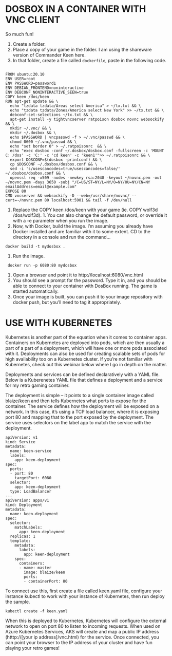 # DOSBOX IN A CONTAINER WITH VNC CLIENT

So much fun!

1. Create a folder.
1. Place a copy of your game in the folder. I am using the shareware version of Commander Keen here.
1. In that folder, create a file called `dockerfile`, paste in the following code.

  ````

FROM ubuntu:20.10
ENV USER=root
ENV PASSWORD=password1
ENV DEBIAN_FRONTEND=noninteractive 
ENV DEBCONF_NONINTERACTIVE_SEEN=true
COPY keen /dos/keen
RUN apt-get update && \
	echo "tzdata tzdata/Areas select America" > ~/tx.txt && \
	echo "tzdata tzdata/Zones/America select New York" >> ~/tx.txt && \
	debconf-set-selections ~/tx.txt && \
	apt-get install -y tightvncserver ratpoison dosbox novnc websockify && \
	mkdir ~/.vnc/ && \
	mkdir ~/.dosbox && \
	echo $PASSWORD | vncpasswd -f > ~/.vnc/passwd && \
	chmod 0600 ~/.vnc/passwd && \
	echo "set border 0" > ~/.ratpoisonrc  && \
	echo "exec dosbox -conf ~/.dosbox/dosbox.conf -fullscreen -c 'MOUNT C: /dos' -c 'C:' -c 'cd keen' -c 'keen1'">> ~/.ratpoisonrc && \
	export DOSCONF=$(dosbox -printconf) && \
	cp $DOSCONF ~/.dosbox/dosbox.conf && \
	sed -i 's/usescancodes=true/usescancodes=false/' ~/.dosbox/dosbox.conf && \
	openssl req -x509 -nodes -newkey rsa:2048 -keyout ~/novnc.pem -out ~/novnc.pem -days 3650 -subj "/C=US/ST=NY/L=NY/O=NY/OU=NY/CN=NY emailAddress=email@example.com"
EXPOSE 80
CMD vncserver && websockify -D --web=/usr/share/novnc/ --cert=~/novnc.pem 80 localhost:5901 && tail -f /dev/null

````

1. Replace the COPY keen /dos/keen with your game (ie. COPY wolf3d /dos/wolf3d). 1. You can also change the default password, or override it with a -e parameter when you run the image.
1. Now, with Docker, build the image. I’m assuming you already have Docker installed and are familiar with it to some extent. CD to the directory in a console and run the command…
  ````
  docker build -t mydosbox .
  ````
1. Run the image.
  ```` 
   docker run -p 6080:80 mydosbox
   ````
   
1. Open a browser and point it to http://localhost:6080/vnc.html
1. You should see a prompt for the password. Type it in, and you should be able to connect to your container with DosBox running. The game is started automatically.
1. Once your image is built, you can push it to your image repository with docker push, but you’ll need to tag it appropriately.

# USE WITH KUBERNETES
Kubernetes is another part of the equation when it comes to container apps. Containers on Kubernetes are deployed into pods, which are then usually a part of a part of a deployment, which will have one or more pods associated with it. Deployments can also be used for creating scalable sets of pods for high availability too on a Kubernetes cluster. If you’re not familiar with Kubernetes, check out this webinar below where I go in depth on the matter.

Deployments and services can be defined declaratively with a YAML file. Below is a Kuberenetes YAML file that defines a deployment and a service for my retro gaming container.

The deployment is simple – it points to a single container image called blaize/keen and then tells Kubernetes what ports to expose for the container. The service defines how the deployment will be exposed on a network. In this case, it’s using a TCP load balancer, where it is exposing port 80 and mapping that to the port exposed by the deployment. The service uses selectors on the label app to match the service with the deployment.

````
apiVersion: v1
kind: Service
metadata:
  name: keen-service
  labels:
    app: keen-deployment
spec:
  ports:
  - port: 80
    targetPort: 6080
  selector:
    app: keen-deployment
  type: LoadBalancer
---
apiVersion: apps/v1 
kind: Deployment
metadata:
  name: keen-deployment
spec:
  selector:
    matchLabels:
      app: keen-deployment
  replicas: 1
  template:
    metadata:
      labels:
        app: keen-deployment
    spec:
      containers:
      - name: master
        image: blaize/keen
        ports:
        - containerPort: 80
````

To connect use this, first create a file called keen.yaml file, configure your instance kubectl to work with your instance of Kubernetes, then run deploy the sample.

````
kubectl create -f keen.yaml
````

When this is deployed to Kubernetes, Kubernetes will configure the external network to open on port 80 to listen to incoming requests. When used on Azure Kubernetes Services, AKS will create and map a public IP address (htttp://[your ip address]/vnc.html) for the service. Once connected, you can point your browser to the IP address of your cluster and have fun playing your retro games!
